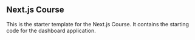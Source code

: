 ## Next.js Course

This is the starter template for the Next.js Course. It contains the starting code for the dashboard application.